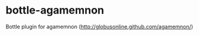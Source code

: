 bottle-agamemnon
================

Bottle plugin for agamemnon (http://globusonline.github.com/agamemnon/)